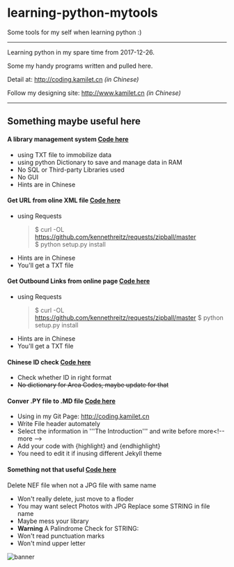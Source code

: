 # learning-python-mytools
Some tools for my self when learning python :)

---
Learning python in my spare time from 2017-12-26.

Some my handy programs written and pulled here.

Detail at: http://coding.kamilet.cn _(in Chinese)_

Follow my designing site: http://www.kamilet.cn _(in Chinese)_

---
## Something maybe useful here

#### A library management system [Code here](https://github.com/Kamilet/learning-coding/tree/master/simple-program/python-library-system)
+ using TXT file to immobilize data
+ using python Dictionary to save and manage data in RAM
+ No SQL or Third-party Libraries used
+ No GUI
+ Hints are in Chinese

#### Get URL from oline XML file [Code here](https://github.com/Kamilet/learning-coding/blob/master/simple-program/tools-in-python-shell/get-url-in-XML.py)
+ using Requests
    >$ curl -OL https://github.com/kennethreitz/requests/zipball/master  
    >$ python setup.py install
+ Hints are in Chinese
+ You'll get a TXT file

#### Get Outbound Links from online page [Code here](https://github.com/Kamilet/learning-coding/blob/master/simple-program/tools-in-python-shell/get-exURL-in-HTML.py)
+ using Requests
    >$ curl -OL https://github.com/kennethreitz/requests/zipball/master
    >$ python setup.py install
+ Hints are in Chinese
+ You'll get a TXT file

#### Chinese ID check [Code here](https://github.com/Kamilet/learning-coding/blob/master/simple-program/tools-in-python-shell/Chinese-ID-Check%20simple.py)
+ Check whether ID in right format
+ ~~No dictionary for Area Codes, maybe update for that~~

#### Conver .PY file to .MD file [Code here](https://github.com/Kamilet/learning-coding/blob/master/simple-program/tools-in-python-shell/PY-to-MD-for-jekyll-POST.py)
+ Using in my Git Page: http://coding.kamilet.cn
+ Write File header automately
+ Select the information in &apos;&apos;&apos;The Introduction&apos;&apos;&apos; and write before more&lt;!-- more --&gt;
+ Add your code with {highlight} and {endhighlight}
+ You need to edit it if inusing different Jekyll theme

#### Something not that useful [Code here](https://github.com/Kamilet/learning-coding/tree/master/simple-program/tools-in-python-shell)  
Delete NEF file when not a JPG file with same name
+ Won't really delete, just move to a floder
+ You may want select Photos with JPG
Replace some STRING in file name
+ Maybe mess your library 
+ __Warning__
A Palindrome Check for STRING:
+ Won't read punctuation marks  
+ Won't mind upper letter  


![banner](http://outb2o3fz.bkt.clouddn.com/17-12-31/74609173.jpg)
